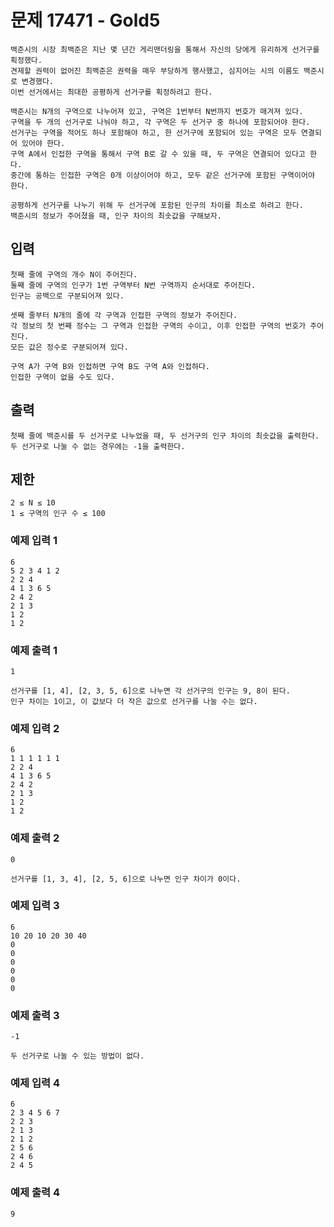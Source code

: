 # 문제 17471 - Gold5
    백준시의 시장 최백준은 지난 몇 년간 게리맨더링을 통해서 자신의 당에게 유리하게 선거구를 획정했다. 
    견제할 권력이 없어진 최백준은 권력을 매우 부당하게 행사했고, 심지어는 시의 이름도 백준시로 변경했다. 
    이번 선거에서는 최대한 공평하게 선거구를 획정하려고 한다.
    
    백준시는 N개의 구역으로 나누어져 있고, 구역은 1번부터 N번까지 번호가 매겨져 있다. 
    구역을 두 개의 선거구로 나눠야 하고, 각 구역은 두 선거구 중 하나에 포함되어야 한다. 
    선거구는 구역을 적어도 하나 포함해야 하고, 한 선거구에 포함되어 있는 구역은 모두 연결되어 있어야 한다. 
    구역 A에서 인접한 구역을 통해서 구역 B로 갈 수 있을 때, 두 구역은 연결되어 있다고 한다. 
    중간에 통하는 인접한 구역은 0개 이상이어야 하고, 모두 같은 선거구에 포함된 구역이어야 한다.
    
    공평하게 선거구를 나누기 위해 두 선거구에 포함된 인구의 차이를 최소로 하려고 한다. 
    백준시의 정보가 주어졌을 때, 인구 차이의 최솟값을 구해보자.

## 입력
    첫째 줄에 구역의 개수 N이 주어진다. 
    둘째 줄에 구역의 인구가 1번 구역부터 N번 구역까지 순서대로 주어진다. 
    인구는 공백으로 구분되어져 있다.
    
    셋째 줄부터 N개의 줄에 각 구역과 인접한 구역의 정보가 주어진다. 
    각 정보의 첫 번째 정수는 그 구역과 인접한 구역의 수이고, 이후 인접한 구역의 번호가 주어진다. 
    모든 값은 정수로 구분되어져 있다.
    
    구역 A가 구역 B와 인접하면 구역 B도 구역 A와 인접하다. 
    인접한 구역이 없을 수도 있다.

## 출력
    첫째 줄에 백준시를 두 선거구로 나누었을 때, 두 선거구의 인구 차이의 최솟값을 출력한다. 
    두 선거구로 나눌 수 없는 경우에는 -1을 출력한다.

## 제한
    2 ≤ N ≤ 10
    1 ≤ 구역의 인구 수 ≤ 100

### 예제 입력 1
    6
    5 2 3 4 1 2
    2 2 4
    4 1 3 6 5
    2 4 2
    2 1 3
    1 2
    1 2
### 예제 출력 1
    1

    선거구를 [1, 4], [2, 3, 5, 6]으로 나누면 각 선거구의 인구는 9, 8이 된다. 
    인구 차이는 1이고, 이 값보다 더 작은 값으로 선거구를 나눌 수는 없다.

### 예제 입력 2
    6
    1 1 1 1 1 1
    2 2 4
    4 1 3 6 5
    2 4 2
    2 1 3
    1 2
    1 2
### 예제 출력 2
    0

    선거구를 [1, 3, 4], [2, 5, 6]으로 나누면 인구 차이가 0이다.

### 예제 입력 3
    6
    10 20 10 20 30 40
    0
    0
    0
    0
    0
    0
### 예제 출력 3
    -1

    두 선거구로 나눌 수 있는 방법이 없다.

### 예제 입력 4
    6
    2 3 4 5 6 7
    2 2 3
    2 1 3
    2 1 2
    2 5 6
    2 4 6
    2 4 5
### 예제 출력 4
    9